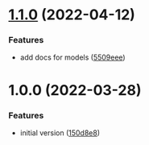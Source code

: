 # [1.1.0](https://github.com/flying-dice/war-room-models/compare/v1.0.0...v1.1.0) (2022-04-12)


### Features

* add docs for models ([5509eee](https://github.com/flying-dice/war-room-models/commit/5509eeeea9e508fcefb432139cbf49a23348668b))

# 1.0.0 (2022-03-28)


### Features

* initial version ([150d8e8](https://github.com/flying-dice/war-room-models/commit/150d8e8e81661bbf795638d542c4ca3deec8c1c8))

